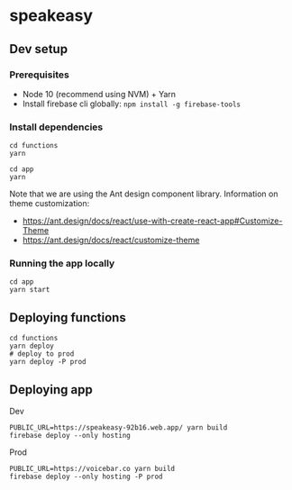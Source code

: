 # speakeasy

## Dev setup

### Prerequisites

- Node 10 (recommend using NVM) + Yarn
- Install firebase cli globally: `npm install -g firebase-tools`

### Install dependencies

```
cd functions
yarn
```

```
cd app
yarn
```

Note that we are using the Ant design component library. Information on theme customization:

- https://ant.design/docs/react/use-with-create-react-app#Customize-Theme
- https://ant.design/docs/react/customize-theme

### Running the app locally

```
cd app
yarn start
```

## Deploying functions

```
cd functions
yarn deploy
# deploy to prod
yarn deploy -P prod
```

## Deploying app

Dev

```
PUBLIC_URL=https://speakeasy-92b16.web.app/ yarn build
firebase deploy --only hosting
```

Prod

```
PUBLIC_URL=https://voicebar.co yarn build
firebase deploy --only hosting -P prod
```
